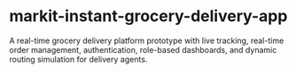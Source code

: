 # markit-instant-grocery-delivery-app
A real-time grocery delivery platform prototype with live tracking, real-time order management, authentication, role-based dashboards, and dynamic routing simulation for delivery agents.

